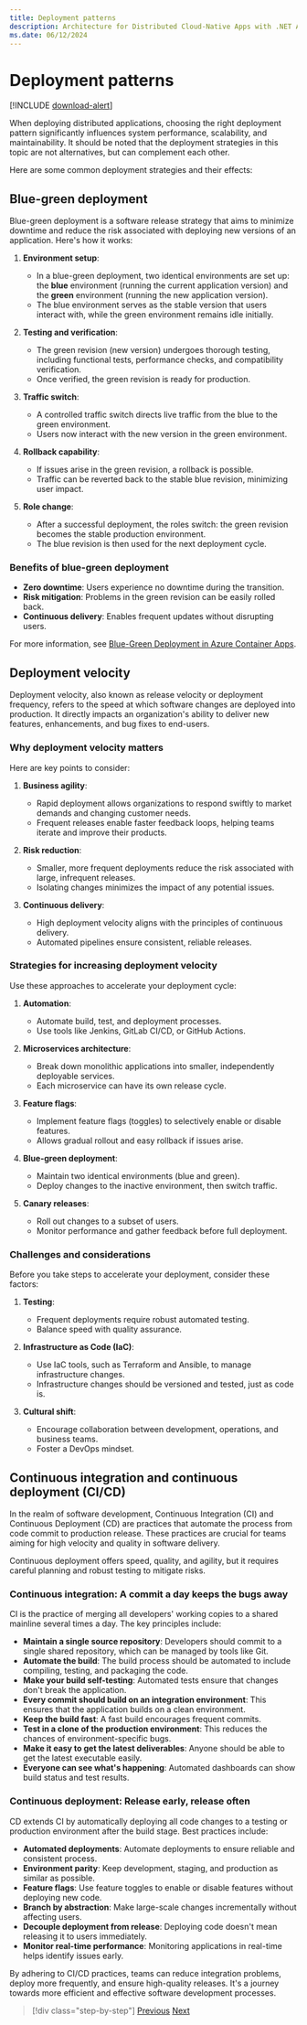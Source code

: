 ```yaml
---
title: Deployment patterns
description: Architecture for Distributed Cloud-Native Apps with .NET Aspire & Containers | Deployment patterns
ms.date: 06/12/2024
---
```


# Deployment patterns

[!INCLUDE [download-alert](../includes/download-alert.md)]

When deploying distributed applications, choosing the right deployment pattern significantly influences system performance, scalability, and maintainability. It should be noted that the deployment strategies in this topic are not alternatives, but can complement each other.

Here are some common deployment strategies and their effects:

## Blue-green deployment

Blue-green deployment is a software release strategy that aims to minimize downtime and reduce the risk associated with deploying new versions of an application. Here's how it works:

1. **Environment setup**:
   - In a blue-green deployment, two identical environments are set up: the **blue** environment (running the current application version) and the **green** environment (running the new application version).
   - The blue environment serves as the stable version that users interact with, while the green environment remains idle initially.

1. **Testing and verification**:
   - The green revision (new version) undergoes thorough testing, including functional tests, performance checks, and compatibility verification.
   - Once verified, the green revision is ready for production.

1. **Traffic switch**:
   - A controlled traffic switch directs live traffic from the blue to the green environment.
   - Users now interact with the new version in the green environment.

1. **Rollback capability**:
   - If issues arise in the green revision, a rollback is possible.
   - Traffic can be reverted back to the stable blue revision, minimizing user impact.

1. **Role change**:
   - After a successful deployment, the roles switch: the green revision becomes the stable production environment.
   - The blue revision is then used for the next deployment cycle.

### Benefits of blue-green deployment

- **Zero downtime**: Users experience no downtime during the transition.
- **Risk mitigation**: Problems in the green revision can be easily rolled back.
- **Continuous delivery**: Enables frequent updates without disrupting users.

For more information, see [Blue-Green Deployment in Azure Container Apps](/azure/container-apps/blue-green-deployment).

## Deployment velocity

Deployment velocity, also known as release velocity or deployment frequency, refers to the speed at which software changes are deployed into production. It directly impacts an organization's ability to deliver new features, enhancements, and bug fixes to end-users.

### Why deployment velocity matters

Here are key points to consider:

1. **Business agility**:
   - Rapid deployment allows organizations to respond swiftly to market demands and changing customer needs.
   - Frequent releases enable faster feedback loops, helping teams iterate and improve their products.

1. **Risk reduction**:
   - Smaller, more frequent deployments reduce the risk associated with large, infrequent releases.
   - Isolating changes minimizes the impact of any potential issues.

1. **Continuous delivery**:
   - High deployment velocity aligns with the principles of continuous delivery.
   - Automated pipelines ensure consistent, reliable releases.

### Strategies for increasing deployment velocity

Use these approaches to accelerate your deployment cycle:

1. **Automation**:
   - Automate build, test, and deployment processes.
   - Use tools like Jenkins, GitLab CI/CD, or GitHub Actions.

1. **Microservices architecture**:
   - Break down monolithic applications into smaller, independently deployable services.
   - Each microservice can have its own release cycle.

1. **Feature flags**:
   - Implement feature flags (toggles) to selectively enable or disable features.
   - Allows gradual rollout and easy rollback if issues arise.

1. **Blue-green deployment**:
   - Maintain two identical environments (blue and green).
   - Deploy changes to the inactive environment, then switch traffic.

1. **Canary releases**:
   - Roll out changes to a subset of users.
   - Monitor performance and gather feedback before full deployment.

### Challenges and considerations

Before you take steps to accelerate your deployment, consider these factors:

1. **Testing**:
   - Frequent deployments require robust automated testing.
   - Balance speed with quality assurance.

1. **Infrastructure as Code (IaC)**:
   - Use IaC tools, such as Terraform and Ansible, to manage infrastructure changes.
   - Infrastructure changes should be versioned and tested, just as code is.

1. **Cultural shift**:
   - Encourage collaboration between development, operations, and business teams.
   - Foster a DevOps mindset.

## Continuous integration and continuous deployment (CI/CD)

In the realm of software development, Continuous Integration (CI) and Continuous Deployment (CD) are practices that automate the process from code commit to production release. These practices are crucial for teams aiming for high velocity and quality in software delivery.

Continuous deployment offers speed, quality, and agility, but it requires careful planning and robust testing to mitigate risks.

### Continuous integration: A commit a day keeps the bugs away

CI is the practice of merging all developers' working copies to a shared mainline several times a day. The key principles include:

- **Maintain a single source repository**: Developers should commit to a single shared repository, which can be managed by tools like Git.
- **Automate the build**: The build process should be automated to include compiling, testing, and packaging the code.
- **Make your build self-testing**: Automated tests ensure that changes don't break the application.
- **Every commit should build on an integration environment**: This ensures that the application builds on a clean environment.
- **Keep the build fast**: A fast build encourages frequent commits.
- **Test in a clone of the production environment**: This reduces the chances of environment-specific bugs.
- **Make it easy to get the latest deliverables**: Anyone should be able to get the latest executable easily.
- **Everyone can see what's happening**: Automated dashboards can show build status and test results.

### Continuous deployment: Release early, release often

CD extends CI by automatically deploying all code changes to a testing or production environment after the build stage. Best practices include:

- **Automated deployments**: Automate deployments to ensure reliable and consistent process.
- **Environment parity**: Keep development, staging, and production as similar as possible.
- **Feature flags**: Use feature toggles to enable or disable features without deploying new code.
- **Branch by abstraction**: Make large-scale changes incrementally without affecting users.
- **Decouple deployment from release**: Deploying code doesn't mean releasing it to users immediately.
- **Monitor real-time performance**: Monitoring applications in real-time helps identify issues early.

By adhering to CI/CD practices, teams can reduce integration problems, deploy more frequently, and ensure high-quality releases. It's a journey towards more efficient and effective software development processes.

>[!div class="step-by-step"]
>[Previous](deploy-with-dotnet-aspire.md)
>[Next](distribution-patterns.md)
